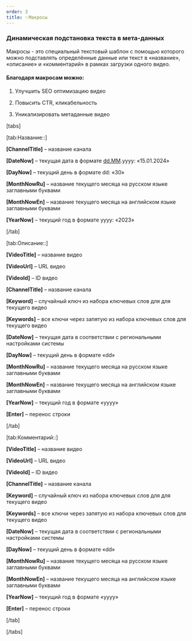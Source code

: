 ```yaml
---
order: 3
title: ✨Макросы
---
```


### **Динамическая подстановка текста в мета-данных**

Макросы - это специальный текстовый шаблон с помощью которого можно подставлять определённые данные или текст в «название», «описание» и «комментарий» в рамках загрузки одного видео.

####  **Благодаря макросам можно:**

1. Улучшить SEO оптимизацию видео

2. Повысить CTR, кликабельность

3. Уникализировать метаданные видео

[tabs]

[tab:Название::]

**\[ChannelTitle\]** – название канала

**\[DateNow\]** – текущая дата в формате [dd.MM](http://dd.MM).yyyy: «15.01.2024»

**\[DayNow\]** – текущий день в формате dd: «30»

**\[MonthNowRu\]** – название текущего месяца на русском языке заглавными буквами

**\[MonthNowEn\]** – название текущего месяца на английском языке заглавными буквами

**\[YearNow\]** – текущий год в формате yyyy: «2023»

[/tab]

[tab:Описание::]

**\[VideoTitle\]** – название видео

**\[VideoUrl\]** – URL видео

**\[VideoId\]** – ID видео

**\[ChannelTitle\]** – название канала

**\[Keyword\]** – случайный ключ из набора ключевых слов для для текущего видео

**\[Keywords\]** – все ключи через запятую из набора ключевых слов для текущего видео

**\[DateNow\]** – текущая дата в соответствии с региональными настройками системы

**\[DayNow\]** – текущий день в формате «dd»

**\[MonthNowRu\]** – название текущего месяца на русском языке заглавными буквами

**\[MonthNowEn\]** – название текущего месяца на английском языке заглавными буквами

**\[YearNow\]** – текущий год в формате «yyyy»

**\[Enter\]** – перенос строки

[/tab]

[tab:Комментарий::]

**\[VideoTitle\]** – название видео

**\[VideoUrl\]** – URL видео

**\[VideoId\]** – ID видео

**\[ChannelTitle\]** – название канала

**\[Keyword\]** – случайный ключ из набора ключевых слов для для текущего видео

**\[Keywords\]** – все ключи через запятую из набора ключевых слов для текущего видео

**\[DateNow\]** – текущая дата в соответствии с региональными настройками системы

**\[DayNow\]** – текущий день в формате «dd»

**\[MonthNowRu\]** – название текущего месяца на русском языке заглавными буквами

**\[MonthNowEn\]** – название текущего месяца на английском языке заглавными буквами

**\[YearNow\]** – текущий год в формате «yyyy»

**\[Enter\]** – перенос строки

[/tab]

[/tabs]


